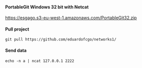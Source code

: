 #### PortableGit Windows 32 bit with Netcat

https://esgago.s3-eu-west-1.amazonaws.com/PortableGit32.zip

#### Pull project

`git pull https://github.com/eduardofcgo/networks1/`

#### Send data

`echo -n a | ncat 127.0.0.1 2222`
